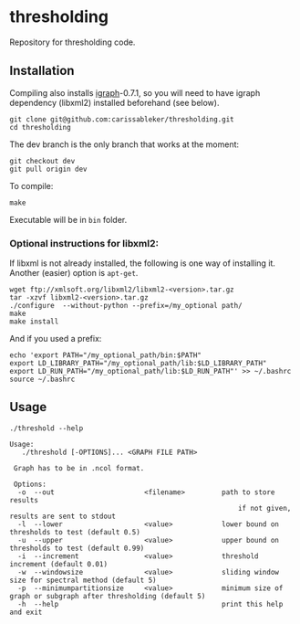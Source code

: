 # thresholding

Repository for thresholding code. 

## Installation

Compiling also installs [igraph](igraph.org/c/)-0.7.1, so you will need to have
igraph dependency (libxml2) installed beforehand (see below). 

    git clone git@github.com:carissableker/thresholding.git
    cd thresholding

The dev branch is the only branch that works at the moment:

    git checkout dev
    git pull origin dev

To compile: 

    make

Executable will be in `bin` folder. 

### Optional instructions for libxml2:

If libxml is not already installed, the following is one way of installing it. 
Another (easier) option is `apt-get`. 

    wget ftp://xmlsoft.org/libxml2/libxml2-<version>.tar.gz
    tar -xzvf libxml2-<version>.tar.gz 
    ./configure  --without-python --prefix=/my_optional path/
    make
    make install

And if you used a prefix: 

    echo 'export PATH="/my_optional_path/bin:$PATH"
    export LD_LIBRARY_PATH="/my_optional_path/lib:$LD_LIBRARY_PATH"
    export LD_RUN_PATH="/my_optional_path/lib:$LD_RUN_PATH"' >> ~/.bashrc
    source ~/.bashrc

## Usage

    ./threshold --help
     
	Usage: 
       ./threshold [-OPTIONS]... <GRAPH FILE PATH>

     Graph has to be in .ncol format. 

     Options: 
      -o  --out                      <filename>         path to store results
                                                            if not given, results are sent to stdout
      -l  --lower                    <value>            lower bound on thresholds to test (default 0.5)
      -u  --upper                    <value>            upper bound on thresholds to test (default 0.99)
      -i  --increment                <value>            threshold increment (default 0.01)
      -w  --windowsize               <value>            sliding window size for spectral method (default 5)
      -p  --minimumpartitionsize     <value>            minimum size of graph or subgraph after thresholding (default 5)
      -h  --help                                        print this help and exit


